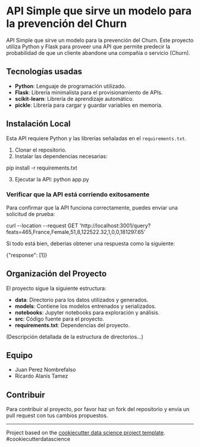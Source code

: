 # API Simple que sirve un modelo para la prevención del Churn

API Simple que sirve un modelo para la prevención del Churn. Este proyecto utiliza Python y Flask para proveer una API que permite predecir la probabilidad de que un cliente abandone una compañía o servicio (Churn).

## Tecnologías usadas
- **Python**: Lenguaje de programación utilizado.
- **Flask**: Librería minimalista para el provisionamiento de APIs.
- **scikit-learn**: Librería de aprendizaje automático.
- **pickle**: Librería para cargar y guardar variables en memoria.

## Instalación Local

Esta API requiere Python y las librerías señaladas en el `requirements.txt`.

1. Clonar el repositorio.
2. Instalar las dependencias necesarias:

pip install -r requirements.txt

3. Ejecutar la API:
python app.py


### Verificar que la API está corriendo exitosamente

Para confirmar que la API funciona correctamente, puedes enviar una solicitud de prueba:

curl --location --request GET 'http://localhost:3001/query?feats=465,France,Female,51,8,122522.32,1,0,0,181297.65'


Si todo está bien, deberías obtener una respuesta como la siguiente:

{"response": [1]}


## Organización del Proyecto

El proyecto sigue la siguiente estructura:

- **data**: Directorio para los datos utilizados y generados.
- **models**: Contiene los modelos entrenados y serializados.
- **notebooks**: Jupyter notebooks para exploración y análisis.
- **src**: Código fuente para el proyecto.
- **requirements.txt**: Dependencias del proyecto.

(Descripción detallada de la estructura de directorios...)

## Equipo

- Juan Perez Nombrefalso
- Ricardo Alanís Tamez

## Contribuir

Para contribuir al proyecto, por favor haz un fork del repositorio y envía un pull request con tus cambios propuestos.

---

Project based on the [cookiecutter data science project template](https://drivendata.github.io/cookiecutter-data-science/). #cookiecutterdatascience